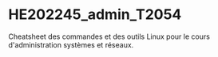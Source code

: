 # HE202245_admin_T2054
Cheatsheet des commandes et des outils Linux pour le cours d'administration systèmes et réseaux.
